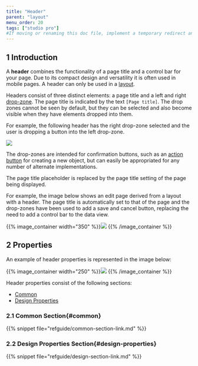 ```yaml
---
title: "Header"
parent: "layout"
menu_order: 20
tags: ["studio pro"]
#If moving or renaming this doc file, implement a temporary redirect and let the respective team know they should update the URL in the product. See Mapping to Products for more details.
---
```


## 1 Introduction


A **header** combines the functionality of a page title and a control bar for your page. Due to its compact design and versatility it is often used in mobile pages. A header can only be used in a [layout](layout).

Headers consist of three distinct elements: a page title and a left and right [drop-zone](page#add-elements). The page title is indicated by the text `[Page title]`. The drop zones cannot be seen by default, but they can be selected and also become visible when they have elements dropped into them.

For example, the following header has the right drop-zone selected and the user is dropping a button into the left drop-zone.

![](attachments/layout/header-layout.png)

The drop-zones are intended for confirmation buttons, such as an [action button](button-widgets) for creating a new object, but can easily be appropriated for any number of alternate implementations.

The page title placeholder is replaced by the page title setting of the page being displayed.

For example, the image below shows an edit page derived from a layout with a header. The page title is automatically set to that of the page and the drop-zones have been used to add a save and cancel button, replacing the need to add a control bar to the data view.

{{% image_container width="350" %}}![](attachments/layout/header-page.png)
{{% /image_container %}}


## 2 Properties

An example of header properties is represented in the image below:

{{% image_container width="250" %}}![](attachments/layout/header-properties.png)
{{% /image_container %}}

Header properties consist of the following sections:

* [Common](#common)
* [Design Properties](#design-properties)

### 2.1 Common Section{#common}

{{% snippet file="refguide/common-section-link.md" %}}

### 2.2 Design Properties Section{#design-properties}

{{% snippet file="refguide/design-section-link.md" %}} 
